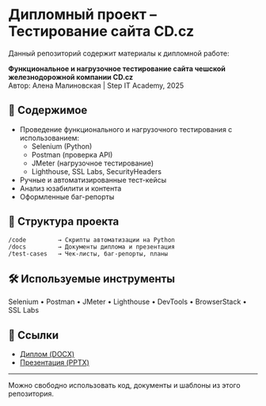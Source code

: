 # Дипломный проект – Тестирование сайта CD.cz

Данный репозиторий содержит материалы к дипломной работе:

**Функциональное и нагрузочное тестирование сайта чешской железнодорожной компании CD.cz**  
Автор: Алена Малиновская | Step IT Academy, 2025

## 📄 Содержимое

- Проведение функционального и нагрузочного тестирования с использованием:
  - Selenium (Python)
  - Postman (проверка API)
  - JMeter (нагрузочное тестирование)
  - Lighthouse, SSL Labs, SecurityHeaders
- Ручные и автоматизированные тест-кейсы
- Анализ юзабилити и контента
- Оформленные баг-репорты

## 📁 Структура проекта

```
/code         → Скрипты автоматизации на Python
/docs         → Документы диплома и презентация
/test-cases   → Чек-листы, баг-репорты, планы
```

## 🛠 Используемые инструменты

Selenium • Postman • JMeter • Lighthouse • DevTools • BrowserStack • SSL Labs

## 🔗 Ссылки

- [Диплом (DOCX)](docs/My_diplom_EN.docx)
- [Презентация (PPTX)](docs/presentation.pptx)

---

Можно свободно использовать код, документы и шаблоны из этого репозитория.
